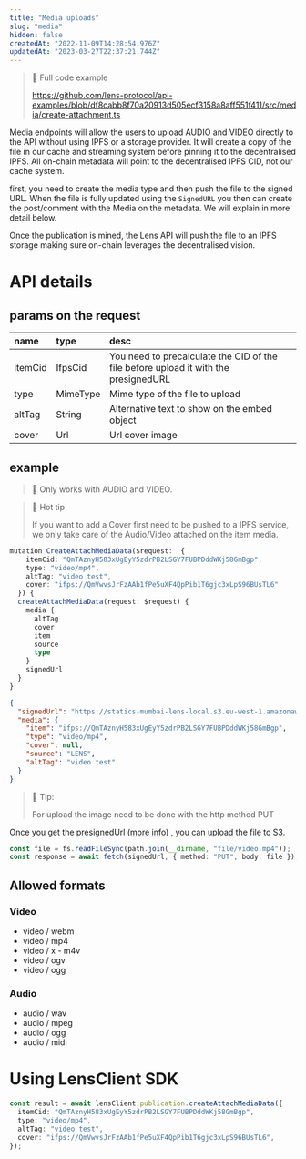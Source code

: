 ```yaml
---
title: "Media uploads"
slug: "media"
hidden: false
createdAt: "2022-11-09T14:28:54.976Z"
updatedAt: "2023-03-27T22:37:21.744Z"
---
```


> 📘 Full code example
>
> <https://github.com/lens-protocol/api-examples/blob/df8cabb8f70a20913d505ecf3158a8aff551f411/src/media/create-attachment.ts>

Media endpoints will allow the users to upload AUDIO and VIDEO directly to the API without using IPFS or a storage provider. It will create a copy of the file in our cache and streaming system before pinning it to the decentralised IPFS. All on-chain metadata will point to the decentralised IPFS CID, not our cache system.

first, you need to create the media type and then push the file to the signed URL. When the file is fully updated using the `SignedURL` you then can create the post/comment with the Media on the metadata. We will explain in more detail below.

Once the publication is mined, the Lens API will push the file to an IPFS storage making sure on-chain leverages the decentralised vision.

# API details

## params on the request

| name    | type     | desc                                                                                |
| :------ | :------- | :---------------------------------------------------------------------------------- |
| itemCid | IfpsCid  | You need to precalculate the CID of the file before upload it with the presignedURL |
| type    | MimeType | Mime type of the file to upload                                                     |
| altTag  | String   | Alternative text to show on the embed object                                        |
| cover   | Url      | Url cover image                                                                     |

## example

> 🚧 Only works with AUDIO and VIDEO.

> 📘 Hot tip
>
> If you want to add a Cover first need to be pushed to a IPFS service, we only take care of the Audio/Video attached on the item media.

```typescript Example Operation
mutation CreateAttachMediaData($request:  {
    itemCid: "QmTAznyH583xUgEyY5zdrPB2LSGY7FUBPDddWKj58GmBgp",
    type: "video/mp4",
    altTag: "video test",
    cover: "ifps://QmVwvsJrFzAAb1fPe5uXF4QpPib1T6gjc3xLpS96BUsTL6"
  }) {
  createAttachMediaData(request: $request) {
    media {
      altTag
      cover
      item
      source
      type
    }
    signedUrl
  }
}
```

```json JSON
{
  "signedUrl": "https://statics-mumbai-lens-local.s3.eu-west-1.amazonaws.com/upload/QmTAznyH583xUgEyY5zdrPB2LSGY7FUBPDddWKj58GmBgp?Content-Type=video%2Fmp4&X-Amz-Algorithm=AWS4-HMAC-SHA256&X-Amz-Credential=AKIAZVP63HMY2HDU7HOB%2F20221109%2Feu-west-1%2Fs3%2Faws4_request&X-Amz-Date=20221109T145729Z&X-Amz-Expires=300&X-Amz-Signature=820605678aab218a537d9524325fc3f30d70a3c9cbbed4d661bb966aadb3bd13&X-Amz-SignedHeaders=host%3Bx-amz-meta-contenttype%3Bx-amz-meta-createdat%3Bx-amz-meta-issuer%3Bx-amz-meta-user&x-amz-meta-contenttype=video%2Fmp4&x-amz-meta-createdat=1668005849003&x-amz-meta-issuer=lens&x-amz-meta-user=0x2adB75AB75957Cb1A13c23191E153aF167fe7f73",
  "media": {
    "item": "ifps://QmTAznyH583xUgEyY5zdrPB2LSGY7FUBPDddWKj58GmBgp",
    "type": "video/mp4",
    "cover": null,
    "source": "LENS",
    "altTag": "video test"
  }
}
```

> 📘 Tip:
>
> For upload the image need to be done with the http method PUT

Once you get the presignedUrl [(more info)](https://docs.aws.amazon.com/AmazonS3/latest/userguide/PresignedUrlUploadObject.html) , you can upload the file to S3.

```typescript Push file to S3
const file = fs.readFileSync(path.join(__dirname, "file/video.mp4"));
const response = await fetch(signedUrl, { method: "PUT", body: file });
```

## Allowed formats

### Video

- video / webm
- video / mp4
- video / x - m4v
- video / ogv
- video / ogg

### Audio

- audio / wav
- audio / mpeg
- audio / ogg
- audio / midi

#

# Using LensClient SDK

```typescript
const result = await lensClient.publication.createAttachMediaData({
  itemCid: "QmTAznyH583xUgEyY5zdrPB2LSGY7FUBPDddWKj58GmBgp",
  type: "video/mp4",
  altTag: "video test",
  cover: "ifps://QmVwvsJrFzAAb1fPe5uXF4QpPib1T6gjc3xLpS96BUsTL6",
});
```
